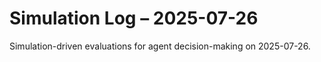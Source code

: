 # Simulation Log – 2025-07-26

Simulation-driven evaluations for agent decision-making on 2025-07-26.
